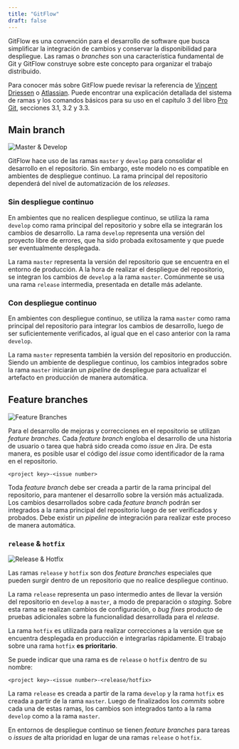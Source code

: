 ```yaml
---
title: "GitFlow"
draft: false
---
```


GitFlow es una convención para el desarrollo de software que busca simplificar
la integración de cambios y conservar la disponibilidad para despliegue. Las 
ramas o _branches_ son una característica fundamental de Git y GitFlow construye
sobre este concepto para organizar el trabajo distribuido.

Para conocer más sobre GitFlow puede revisar la referencia de
[Vincent Driessen][gitflow-nvie] o [Atlassian][gitflow-atlassian].
Puede encontrar una explicación detallada del sistema de ramas y los comandos
básicos para su uso en el capítulo 3 del libro [Pro Git][git-book],
secciones 3.1, 3.2 y 3.3.

## Main branch

![Master & Develop](images/gitflow/master_develop.svg)

GitFlow hace uso de las ramas `master` y `develop` para consolidar el desarrollo
en el repositorio. Sin embargo, este modelo no es compatible en ambientes de
despliegue continuo. La rama principal del repositorio dependerá del nivel de
automatización de los _releases_.

### Sin despliegue continuo

En ambientes que no realicen despliegue continuo, se utiliza la rama `develop`
como rama principal del repositorio y sobre ella se integrarán los cambios
de desarrollo. La rama `develop` representa una versión del proyecto libre de
errores, que ha sido probada exitosamente y que puede ser eventualmente desplegada.

La rama `master` representa la versión del repositorio que se encuentra en el
entorno de producción. A la hora de realizar el despliegue del repositorio,
se integran los cambios de `develop` a la rama `master`. Comúnmente se usa una
rama `release` intermedia, presentada en detalle más adelante.

### Con despliegue continuo

En ambientes con despliegue continuo, se utiliza la rama `master` como rama
principal del repositorio para integrar los cambios de desarrollo, luego de ser
suficientemente verificados, al igual que en el caso anterior con la rama `develop`.

La rama `master` representa también la versión del repositorio en producción.
Siendo un ambiente de despliegue continuo, los cambios integrados sobre la rama
`master` iniciarán un _pipeline_ de despliegue para actualizar el artefacto en
producción de manera automática.


## Feature branches

![Feature Branches](images/gitflow/feature.svg)

Para el desarrollo de mejoras y correcciones en el repositorio se utilizan
_feature branches_. Cada _feature branch_ engloba el desarrollo de una
historia de usuario o tarea que habrá sido creada como _issue_ en Jira.
De esta manera, es posible usar el código del _issue_ como identificador de la
rama en el repositorio.

```
<project key>-<issue number>
```

Toda _feature branch_ debe ser creada a partir de la rama principal del repositorio,
para mantener el desarrollo sobre la versión más actualizada. Los cambios
desarrollados sobre cada _feature branch_ podrán ser integrados a la rama principal
del repositorio luego de ser verificados y probados. Debe existir un _pipeline_
de integración para realizar este proceso de manera automática.

### `release` & `hotfix`

![Release & Hotfix](images/gitflow/release_hotfix.svg)

Las ramas `release` y `hotfix` son dos _feature branches_ especiales que pueden
surgir dentro de un repositorio que no realice despliegue continuo.

La rama `release` representa un paso intermedio antes de llevar la versión del
repositorio en `develop` a `master`, a modo de preparación o _staging_. Sobre
esta rama se realizan cambios de configuración, o _bug fixes_ producto de pruebas
adicionales sobre la funcionalidad desarrollada para el _release_.

La rama `hotfix` es utilizada para realizar correcciones a la versión que se
encuentra desplegada en producción e integrarlas rápidamente. El trabajo sobre
una rama `hotfix` **es prioritario**.

Se puede indicar que una rama es de `release` o `hotfix` dentro de su nombre:

```
<project key>-<issue number>-<release/hotfix>
```

La rama `release` es creada a partir de la rama `develop` y la rama `hotfix` es
creada a partir de la rama `master`. Luego de finalizados los _commits_ sobre cada
una de estas ramas, los cambios son integrados tanto a la rama `develop` como a
la rama `master`.

En entornos de despliegue continuo se tienen _feature branches_ para tareas o
_issues_ de alta prioridad en lugar de una ramas `release` o `hotfix`.

[gitflow-nvie]: https://nvie.com/posts/a-successful-git-branching-model/
[gitflow-atlassian]: https://www.atlassian.com/git/tutorials/comparing-workflows/gitflow-workflow
[git-book]: https://git-scm.com/book/en/v2
